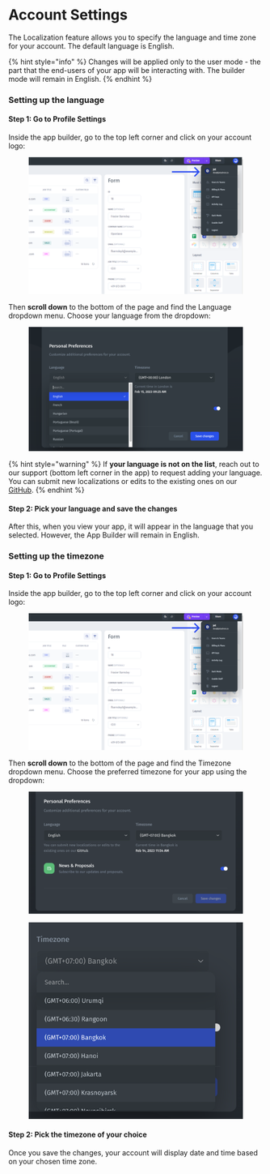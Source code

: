 # Account Settings

The Localization feature allows you to specify the language and time zone for your account. The default language is English.

{% hint style="info" %}
Changes will be applied only to the user mode - the part that the end-users of your app will be interacting with. The builder mode will remain in English.
{% endhint %}

### Setting up the language

#### Step 1: Go to Profile Settings

Inside the app builder, go to the top left corner and click on your account logo:

<figure><img src="../../.gitbook/assets/Group 1075.png" alt=""><figcaption></figcaption></figure>

Then **scroll down** to the bottom of the page and find the Language dropdown menu. Choose your language from the dropdown:

<figure><img src="../../.gitbook/assets/language_select.png" alt=""><figcaption></figcaption></figure>

{% hint style="warning" %}
If **your language is not on the list**, reach out to our support (bottom left corner in the app) to request adding your language. You can submit new localizations or edits to the existing ones on our [GitHub](https://github.com/jet-admin/jet-localization).
{% endhint %}

#### Step 2: Pick your language and save the changes

After this, when you view your app, it will appear in the language that you selected. However, the App Builder will remain in English.

### Setting up the timezone

#### Step 1: Go to Profile Settings

Inside the app builder, go to the top left corner and click on your account logo:

<figure><img src="../../.gitbook/assets/Group 1075.png" alt=""><figcaption></figcaption></figure>

Then **scroll down** to the bottom of the page and find the Timezone dropdown menu. Choose the preferred timezone for your app using the dropdown:

<figure><img src="../../.gitbook/assets/timezone_menu_2.png" alt=""><figcaption></figcaption></figure>

<figure><img src="../../.gitbook/assets/timezone_menu_3.png" alt=""><figcaption></figcaption></figure>

#### Step 2: Pick the timezone of your choice

Once you save the changes, your account will display date and time based on your chosen time zone.
